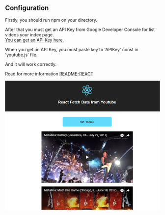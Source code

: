 ## Configuration
Firstly, you should run npm on your directory.

After that you must get an API Key from Google Developer Console for list videos your index page. <br>
[You can get an API Key here.](https://developers.google.com/youtube/v3/docs/)

When you get an API Key, you must paste key to 'APIKey' const in 'youtube.js' file.

And it will work correctly.

Read for more information [README-REACT](https://github.com/Plakumat/react-fetch-data-from-youtube/blob/master/README-REACT.md)

![app-image](https://github.com/Plakumat/react-fetch-data-from-youtube/blob/master/app-image.PNG)
